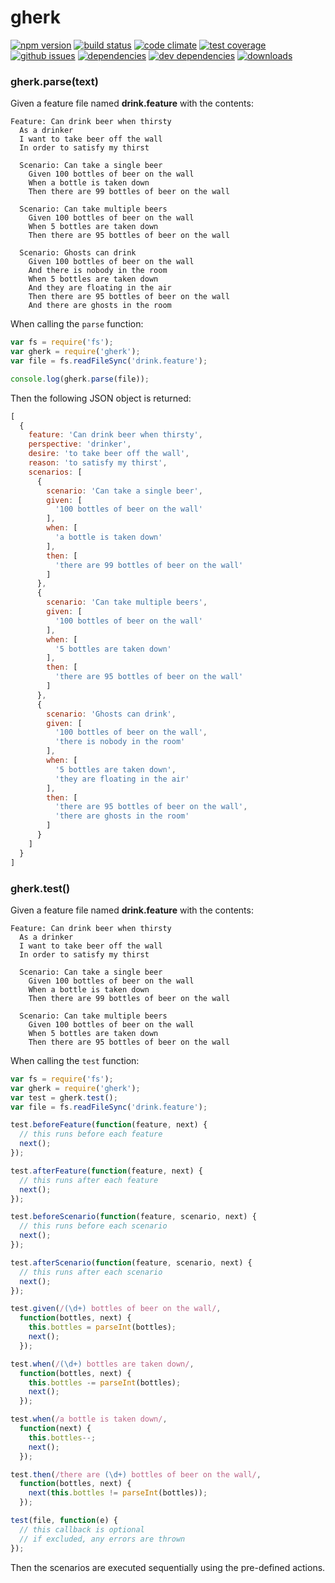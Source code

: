 # gherk
[![npm version](https://badge.fury.io/js/gherk.svg)](http://badge.fury.io/js/gherk)
[![build status](https://travis-ci.org/bakerface/gherk.svg?branch=master)](https://travis-ci.org/bakerface/gherk)
[![code climate](https://codeclimate.com/github/bakerface/gherk/badges/gpa.svg)](https://codeclimate.com/github/bakerface/gherk)
[![test coverage](https://codeclimate.com/github/bakerface/gherk/badges/coverage.svg)](https://codeclimate.com/github/bakerface/gherk/coverage)
[![github issues](https://img.shields.io/github/issues/bakerface/gherk.svg)](https://github.com/bakerface/gherk/issues)
[![dependencies](https://david-dm.org/bakerface/gherk.svg)](https://david-dm.org/bakerface/gherk)
[![dev dependencies](https://david-dm.org/bakerface/gherk/dev-status.svg)](https://david-dm.org/bakerface/gherk#info=devDependencies)
[![downloads](http://img.shields.io/npm/dm/gherk.svg)](https://www.npmjs.com/package/gherk)

### gherk.parse(text)

Given a feature file named **drink.feature** with the contents:

```
Feature: Can drink beer when thirsty
  As a drinker
  I want to take beer off the wall
  In order to satisfy my thirst

  Scenario: Can take a single beer
    Given 100 bottles of beer on the wall
    When a bottle is taken down
    Then there are 99 bottles of beer on the wall

  Scenario: Can take multiple beers
    Given 100 bottles of beer on the wall
    When 5 bottles are taken down
    Then there are 95 bottles of beer on the wall

  Scenario: Ghosts can drink
    Given 100 bottles of beer on the wall
    And there is nobody in the room
    When 5 bottles are taken down
    And they are floating in the air
    Then there are 95 bottles of beer on the wall
    And there are ghosts in the room
```

When calling the `parse` function:

``` javascript
var fs = require('fs');
var gherk = require('gherk');
var file = fs.readFileSync('drink.feature');

console.log(gherk.parse(file));
```

Then the following JSON object is returned:

``` javascript
[
  {
    feature: 'Can drink beer when thirsty',
    perspective: 'drinker',
    desire: 'to take beer off the wall',
    reason: 'to satisfy my thirst',
    scenarios: [
      {
        scenario: 'Can take a single beer',
        given: [
          '100 bottles of beer on the wall'
        ],
        when: [
          'a bottle is taken down'
        ],
        then: [
          'there are 99 bottles of beer on the wall'
        ]
      },
      {
        scenario: 'Can take multiple beers',
        given: [
          '100 bottles of beer on the wall'
        ],
        when: [
          '5 bottles are taken down'
        ],
        then: [
          'there are 95 bottles of beer on the wall'
        ]
      },
      {
        scenario: 'Ghosts can drink',
        given: [
          '100 bottles of beer on the wall',
          'there is nobody in the room'
        ],
        when: [
          '5 bottles are taken down',
          'they are floating in the air'
        ],
        then: [
          'there are 95 bottles of beer on the wall',
          'there are ghosts in the room'
        ]
      }
    ]
  }
]
```

### gherk.test()

Given a feature file named **drink.feature** with the contents:

```
Feature: Can drink beer when thirsty
  As a drinker
  I want to take beer off the wall
  In order to satisfy my thirst

  Scenario: Can take a single beer
    Given 100 bottles of beer on the wall
    When a bottle is taken down
    Then there are 99 bottles of beer on the wall

  Scenario: Can take multiple beers
    Given 100 bottles of beer on the wall
    When 5 bottles are taken down
    Then there are 95 bottles of beer on the wall
```

When calling the `test` function:

``` javascript
var fs = require('fs');
var gherk = require('gherk');
var test = gherk.test();
var file = fs.readFileSync('drink.feature');

test.beforeFeature(function(feature, next) {
  // this runs before each feature
  next();
});

test.afterFeature(function(feature, next) {
  // this runs after each feature
  next();
});

test.beforeScenario(function(feature, scenario, next) {
  // this runs before each scenario
  next();
});

test.afterScenario(function(feature, scenario, next) {
  // this runs after each scenario
  next();
});

test.given(/(\d+) bottles of beer on the wall/,
  function(bottles, next) {
    this.bottles = parseInt(bottles);
    next();
  });

test.when(/(\d+) bottles are taken down/,
  function(bottles, next) {
    this.bottles -= parseInt(bottles);
    next();
  });

test.when(/a bottle is taken down/,
  function(next) {
    this.bottles--;
    next();
  });

test.then(/there are (\d+) bottles of beer on the wall/,
  function(bottles, next) {
    next(this.bottles != parseInt(bottles));
  });

test(file, function(e) {
  // this callback is optional
  // if excluded, any errors are thrown
});
```

Then the scenarios are executed sequentially using the pre-defined actions.
